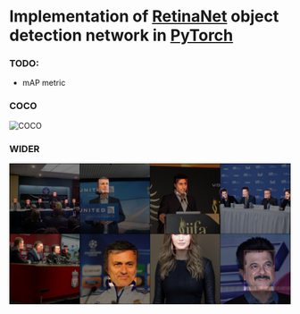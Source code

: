 # Implementation of [RetinaNet](https://arxiv.org/abs/1708.02002) object detection network in [PyTorch](http://pytorch.org)

### TODO:
* mAP metric

### COCO
![COCO](./data/coco.png)

### WIDER
![WIDER](./data/wider.png)
